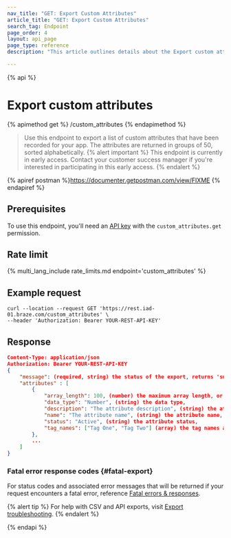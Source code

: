 ```yaml
---
nav_title: "GET: Export Custom Attributes"
article_title: "GET: Export Custom Attributes"
search_tag: Endpoint
page_order: 4
layout: api_page
page_type: reference
description: "This article outlines details about the Export custom attributes Braze endpoint."

---
```

{% api %}
# Export custom attributes
{% apimethod get %}
/custom_attributes
{% endapimethod %}

> Use this endpoint to export a list of custom attributes that have been recorded for your app. The attributes are returned in groups of 50, sorted alphabetically.
{% alert important %}
This endpoint is currently in early access. Contact your customer success manager if you're interested in participating in this early access.
{% endalert %}

{% apiref postman %}https://documenter.getpostman.com/view/FIXME {% endapiref %}

## Prerequisites

To use this endpoint, you'll need an [API key]({{site.baseurl}}/api/basics#rest-api-key/) with the `custom_attributes.get` permission.

## Rate limit

{% multi_lang_include rate_limits.md endpoint='custom_attributes' %}

## Example request
```
curl --location --request GET 'https://rest.iad-01.braze.com/custom_attributes' \
--header 'Authorization: Bearer YOUR-REST-API-KEY'
```

## Response

```json
Content-Type: application/json
Authorization: Bearer YOUR-REST-API-KEY
{
    "message": (required, string) the status of the export, returns 'success' when completed without errors,
    "attributes" : [
        {
            "array_length": 100, (number) the maximum array length, or null if not applicable,
            "data_type": "Number", (string) the data type,
            "description": "The attribute description", (string) the attribute description,
            "name": "The attribute name", (string) the attribute name,
            "status": "Active", (string) the attribute status,
            "tag_names": ["Tag One", "Tag Two"] (array) the tag names associated with the attribute formatted as strings,
        },
        ...
    ]
}
```

### Fatal error response codes {#fatal-export}

For status codes and associated error messages that will be returned if your request encounters a fatal error, reference [Fatal errors & responses]({{site.baseurl}}/api/errors/#fatal-errors).

{% alert tip %}
For help with CSV and API exports, visit [Export troubleshooting]({{site.baseurl}}/user_guide/data_and_analytics/export_braze_data/export_troubleshooting/).
{% endalert %}

{% endapi %}
